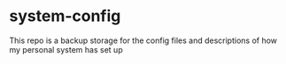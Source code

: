 # system-config
This repo is a backup storage for the config files and descriptions of how my personal system has set up
